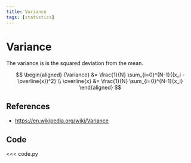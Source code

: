 ```yaml
---
title: Variance
tags: [statistics]
---
```


# Variance

The variance is is the squared deviation from the mean.

$$
\begin{aligned}
{Variance} &= \frac{1}{N} \sum_{i=0}^{N-1}{(x_i - \overline{x})^2} \\
\overline{x} &= \frac{1}{N} \sum_{i=0}^{N-1}{x_i}
\end{aligned}
$$

## References

- https://en.wikipedia.org/wiki/Variance

## Code

<<< code.py
